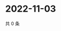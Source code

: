 # 2022-11-03

共 0 条

<!-- BEGIN WEIBO -->
<!-- 最后更新时间 Thu Nov 03 2022 07:19:11 GMT+0800 (China Standard Time) -->

<!-- END WEIBO -->
